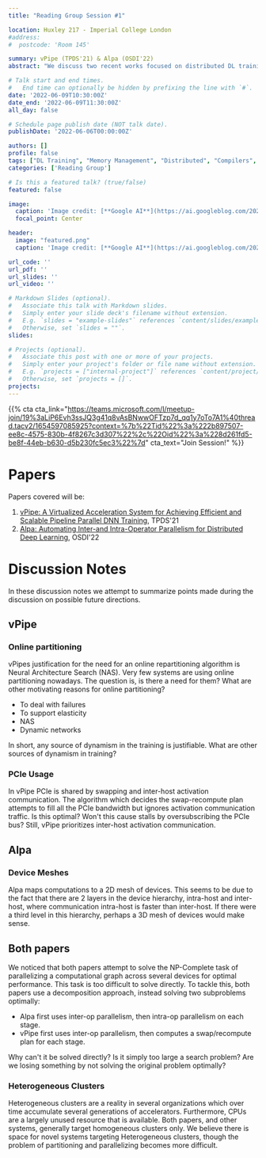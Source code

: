 ```yaml
---
title: "Reading Group Session #1"

location: Huxley 217 - Imperial College London
#address:
#  postcode: 'Room 145'

summary: vPipe (TPDS'21) & Alpa (OSDI'22)
abstract: "We discuss two recent works focused on distributed DL training. vPipe is a virtualized memory manager for pipeline parallel training. Alpa is a runtime capable of autoparallelization of large deep networks."

# Talk start and end times.
#   End time can optionally be hidden by prefixing the line with `#`.
date: '2022-06-09T10:30:00Z'
date_end: '2022-06-09T11:30:00Z'
all_day: false

# Schedule page publish date (NOT talk date).
publishDate: '2022-06-06T00:00:00Z'

authors: []
profile: false
tags: ["DL Training", "Memory Management", "Distributed", "Compilers", "Auto-parallelization", "Pipeline Parallelism", "Data Parallelism", "Tensor Parallelism"]
categories: ['Reading Group']

# Is this a featured talk? (true/false)
featured: false 

image:
  caption: 'Image credit: [**Google AI**](https://ai.googleblog.com/2022/05/alpa-automated-model-parallel-deep.html)'
  focal_point: Center

header:
  image: "featured.png"
  caption: 'Image credit: [**Google AI**](https://ai.googleblog.com/2022/05/alpa-automated-model-parallel-deep.html)'

url_code: ''
url_pdf: ''
url_slides: ''
url_video: ''

# Markdown Slides (optional).
#   Associate this talk with Markdown slides.
#   Simply enter your slide deck's filename without extension.
#   E.g. `slides = "example-slides"` references `content/slides/example-slides.md`.
#   Otherwise, set `slides = ""`.
slides:

# Projects (optional).
#   Associate this post with one or more of your projects.
#   Simply enter your project's folder or file name without extension.
#   E.g. `projects = ["internal-project"]` references `content/project/deep-learning/index.md`.
#   Otherwise, set `projects = []`.
projects:
---
```

{{% cta cta_link="https://teams.microsoft.com/l/meetup-join/19%3aLiP6Evh3ssJQ3g41q8vAsBNwwOFTzp7d_qq1y7oTo7A1%40thread.tacv2/1654597085925?context=%7b%22Tid%22%3a%222b897507-ee8c-4575-830b-4f8267c3d307%22%2c%22Oid%22%3a%228d261fd5-be8f-44eb-b630-d5b230fc5ec3%22%7d" cta_text="Join Session!" %}}

# Papers
Papers covered will be: 
1. [vPipe: A Virtualized Acceleration System for Achieving Efficient and Scalable Pipeline Parallel DNN Training](https://ieeexplore.ieee.org/iel7/71/9497774/09472938.pdf), TPDS'21
2. [Alpa: Automating Inter-and Intra-Operator Parallelism for Distributed Deep Learning](https://arxiv.org/pdf/2201.12023), OSDI'22


# Discussion Notes

In these discussion notes we attempt to summarize points made during the discussion on possible future directions.

## vPipe

### Online partitioning

vPipes justification for the need for an online repartitioning algorithm is Neural Architecture Search (NAS).
Very few systems are using online partitioning nowadays. The question is, is there a need for them?
What are other motivating reasons for online partitioning?
- To deal with failures
- To support elasticity
- NAS 
- Dynamic networks

In short, any source of dynamism in the training is justifiable.
What are other sources of dynamism in training?

### PCIe Usage

In vPipe PCIe is shared by swapping and inter-host activation communication.
The algorithm which decides the swap-recompute plan attempts to fill all the PCIe bandwidth but ignores activation communication traffic.
Is this optimal? Won't this cause stalls by oversubscribing the PCIe bus?
Still, vPipe prioritizes inter-host activation communication.


## Alpa

### Device Meshes

Alpa maps computations to a 2D mesh of devices. This seems to be due to the fact
that there are 2 layers in the device hierarchy, intra-host and inter-host,
where communication intra-host is faster than inter-host.
If there were a third level in this hierarchy, perhaps a 3D mesh of devices would make sense.

## Both papers

We noticed that both papers attempt to solve the NP-Complete task of parallelizing
a computational graph across several devices for optimal performance.
This task is too difficult to solve directly.
To tackle this, both papers use a decomposition approach, instead solving two subproblems optimally:
- Alpa first uses inter-op parallelism, then intra-op parallelism on each stage.
- vPipe first uses inter-op parallelism, then computes a swap/recompute plan for each stage.

Why can't it be solved directly? Is it simply too large a search problem?
Are we losing something by not solving the original problem optimally?

### Heterogeneous Clusters

Heterogeneous clusters are a reality in several organizations which over time accumulate several generations of accelerators.
Furthermore, CPUs are a largely unused resource that is available.
Both papers, and other systems, generally target homogeneous clusters only.
We believe there is space for novel systems targeting Heterogeneous clusters, though the problem of partitioning and parallelizing becomes more difficult.

